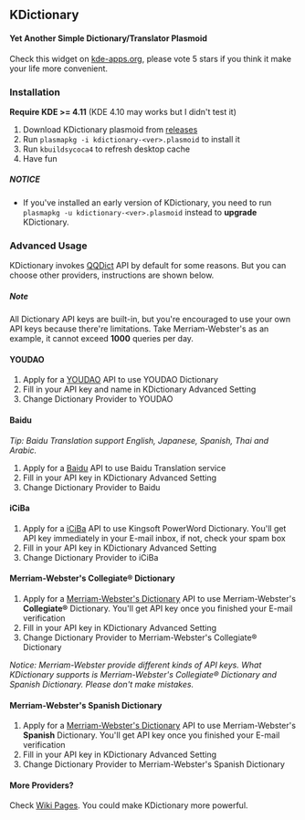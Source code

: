 ## KDictionary
#### Yet Another Simple Dictionary/Translator Plasmoid

Check this widget on [kde-apps.org](http://kde-apps.org/content/show.php?content=161349), please vote 5 stars if you think it make your life more convenient.

### Installation

**Require KDE >= 4.11** (KDE 4.10 may works but I didn't test it)

1. Download KDictionary plasmoid from [releases](https://github.com/librehat/kdictionary/releases)
2. Run `plasmapkg -i kdictionary-<ver>.plasmoid` to install it
3. Run `kbuildsycoca4` to refresh desktop cache
4. Have fun

##### NOTICE

- If you've installed an early version of KDictionary, you need to run `plasmapkg -u kdictionary-<ver>.plasmoid` instead to **upgrade** KDictionary.

### Advanced Usage

KDictionary invokes [QQDict](http://dict.qq.com) API by default for some reasons. But you can choose other providers, instructions are shown below.

##### Note

All Dictionary API keys are built-in, but you're encouraged to use your own API keys because there're limitations. Take Merriam-Webster's as an example, it cannot exceed **1000** queries per day.

#### YOUDAO

1. Apply for a [YOUDAO](http://fanyi.youdao.com/openapi?path=data-mode) API to use YOUDAO Dictionary
2. Fill in your API key and name in KDictionary Advanced Setting
3. Change Dictionary Provider to YOUDAO

#### Baidu

_Tip: Baidu Translation support English, Japanese, Spanish, Thai and Arabic._

1. Apply for a [Baidu](http://developer.baidu.com/wiki/index.php?title=%E5%B8%AE%E5%8A%A9%E6%96%87%E6%A1%A3%E9%A6%96%E9%A1%B5/%E7%99%BE%E5%BA%A6%E7%BF%BB%E8%AF%91/%E7%BF%BB%E8%AF%91API) API to use Baidu Translation service
2. Fill in your API key in KDictionary Advanced Setting
3. Change Dictionary Provider to Baidu

#### iCiBa

1. Apply for a [iCiBa](http://open.iciba.com/?c=api) API to use Kingsoft PowerWord Dictionary. You'll get API key immediately in your E-mail inbox, if not, check your spam box
2. Fill in your API key in KDictionary Advanced Setting
3. Change Dictionary Provider to iCiBa

#### Merriam-Webster's Collegiate® Dictionary

1. Apply for a [Merriam-Webster's Dictionary](http://www.dictionaryapi.com) API to use Merriam-Webster's **Collegiate®** Dictionary. You'll get API key once you finished your E-mail verification
2. Fill in your API key in KDictionary Advanced Setting
3. Change Dictionary Provider to Merriam-Webster's Collegiate® Dictionary

_Notice: Merriam-Webster provide different kinds of API keys. What KDictionary supports is Merriam-Webster's Collegiate® Dictionary and Spanish Dictionary. Please don't make mistakes._

#### Merriam-Webster's Spanish Dictionary

1. Apply for a [Merriam-Webster's Dictionary](http://www.dictionaryapi.com) API to use Merriam-Webster's **Spanish** Dictionary. You'll get API key once you finished your E-mail verification
2. Fill in your API key in KDictionary Advanced Setting
3. Change Dictionary Provider to Merriam-Webster's Spanish Dictionary

#### More Providers?

Check [Wiki Pages](https://github.com/librehat/kdictionary/wiki). You could make KDictionary more powerful.
